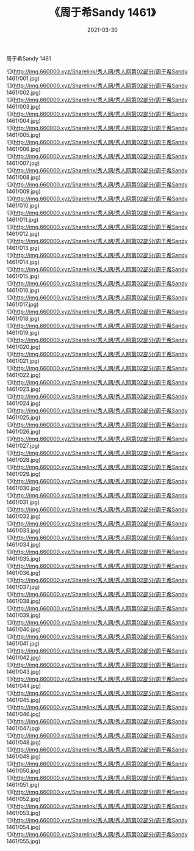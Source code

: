 ﻿---
layout: post
title:  《周于希Sandy 1461》
date:   2021-03-30
img: http://img.660000.xyz/Sharelink/秀人网/秀人网第02部分/周于希Sandy 1461/000.jpg
categories: [美女, 清纯, 唯美]
---

周于希Sandy 1461

  ![](http://img.660000.xyz/Sharelink/秀人网/秀人网第02部分/周于希Sandy 1461/001.jpg) <br> ![](http://img.660000.xyz/Sharelink/秀人网/秀人网第02部分/周于希Sandy 1461/002.jpg) <br> ![](http://img.660000.xyz/Sharelink/秀人网/秀人网第02部分/周于希Sandy 1461/003.jpg) <br> ![](http://img.660000.xyz/Sharelink/秀人网/秀人网第02部分/周于希Sandy 1461/004.jpg) <br> ![](http://img.660000.xyz/Sharelink/秀人网/秀人网第02部分/周于希Sandy 1461/005.jpg) <br> ![](http://img.660000.xyz/Sharelink/秀人网/秀人网第02部分/周于希Sandy 1461/006.jpg) <br> ![](http://img.660000.xyz/Sharelink/秀人网/秀人网第02部分/周于希Sandy 1461/007.jpg) <br> ![](http://img.660000.xyz/Sharelink/秀人网/秀人网第02部分/周于希Sandy 1461/008.jpg) <br> ![](http://img.660000.xyz/Sharelink/秀人网/秀人网第02部分/周于希Sandy 1461/009.jpg) <br> ![](http://img.660000.xyz/Sharelink/秀人网/秀人网第02部分/周于希Sandy 1461/010.jpg) <br> ![](http://img.660000.xyz/Sharelink/秀人网/秀人网第02部分/周于希Sandy 1461/011.jpg) <br> ![](http://img.660000.xyz/Sharelink/秀人网/秀人网第02部分/周于希Sandy 1461/012.jpg) <br> ![](http://img.660000.xyz/Sharelink/秀人网/秀人网第02部分/周于希Sandy 1461/013.jpg) <br> ![](http://img.660000.xyz/Sharelink/秀人网/秀人网第02部分/周于希Sandy 1461/014.jpg) <br> ![](http://img.660000.xyz/Sharelink/秀人网/秀人网第02部分/周于希Sandy 1461/015.jpg) <br> ![](http://img.660000.xyz/Sharelink/秀人网/秀人网第02部分/周于希Sandy 1461/016.jpg) <br> ![](http://img.660000.xyz/Sharelink/秀人网/秀人网第02部分/周于希Sandy 1461/017.jpg) <br> ![](http://img.660000.xyz/Sharelink/秀人网/秀人网第02部分/周于希Sandy 1461/018.jpg) <br> ![](http://img.660000.xyz/Sharelink/秀人网/秀人网第02部分/周于希Sandy 1461/019.jpg) <br> ![](http://img.660000.xyz/Sharelink/秀人网/秀人网第02部分/周于希Sandy 1461/020.jpg) <br> ![](http://img.660000.xyz/Sharelink/秀人网/秀人网第02部分/周于希Sandy 1461/021.jpg) <br> ![](http://img.660000.xyz/Sharelink/秀人网/秀人网第02部分/周于希Sandy 1461/022.jpg) <br> ![](http://img.660000.xyz/Sharelink/秀人网/秀人网第02部分/周于希Sandy 1461/023.jpg) <br> ![](http://img.660000.xyz/Sharelink/秀人网/秀人网第02部分/周于希Sandy 1461/024.jpg) <br> ![](http://img.660000.xyz/Sharelink/秀人网/秀人网第02部分/周于希Sandy 1461/025.jpg) <br> ![](http://img.660000.xyz/Sharelink/秀人网/秀人网第02部分/周于希Sandy 1461/026.jpg) <br> ![](http://img.660000.xyz/Sharelink/秀人网/秀人网第02部分/周于希Sandy 1461/027.jpg) <br> ![](http://img.660000.xyz/Sharelink/秀人网/秀人网第02部分/周于希Sandy 1461/028.jpg) <br> ![](http://img.660000.xyz/Sharelink/秀人网/秀人网第02部分/周于希Sandy 1461/029.jpg) <br> ![](http://img.660000.xyz/Sharelink/秀人网/秀人网第02部分/周于希Sandy 1461/030.jpg) <br> ![](http://img.660000.xyz/Sharelink/秀人网/秀人网第02部分/周于希Sandy 1461/031.jpg) <br> ![](http://img.660000.xyz/Sharelink/秀人网/秀人网第02部分/周于希Sandy 1461/032.jpg) <br> ![](http://img.660000.xyz/Sharelink/秀人网/秀人网第02部分/周于希Sandy 1461/033.jpg) <br> ![](http://img.660000.xyz/Sharelink/秀人网/秀人网第02部分/周于希Sandy 1461/034.jpg) <br> ![](http://img.660000.xyz/Sharelink/秀人网/秀人网第02部分/周于希Sandy 1461/035.jpg) <br> ![](http://img.660000.xyz/Sharelink/秀人网/秀人网第02部分/周于希Sandy 1461/036.jpg) <br> ![](http://img.660000.xyz/Sharelink/秀人网/秀人网第02部分/周于希Sandy 1461/037.jpg) <br> ![](http://img.660000.xyz/Sharelink/秀人网/秀人网第02部分/周于希Sandy 1461/038.jpg) <br> ![](http://img.660000.xyz/Sharelink/秀人网/秀人网第02部分/周于希Sandy 1461/039.jpg) <br> ![](http://img.660000.xyz/Sharelink/秀人网/秀人网第02部分/周于希Sandy 1461/040.jpg) <br> ![](http://img.660000.xyz/Sharelink/秀人网/秀人网第02部分/周于希Sandy 1461/041.jpg) <br> ![](http://img.660000.xyz/Sharelink/秀人网/秀人网第02部分/周于希Sandy 1461/042.jpg) <br> ![](http://img.660000.xyz/Sharelink/秀人网/秀人网第02部分/周于希Sandy 1461/043.jpg) <br> ![](http://img.660000.xyz/Sharelink/秀人网/秀人网第02部分/周于希Sandy 1461/044.jpg) <br> ![](http://img.660000.xyz/Sharelink/秀人网/秀人网第02部分/周于希Sandy 1461/045.jpg) <br> ![](http://img.660000.xyz/Sharelink/秀人网/秀人网第02部分/周于希Sandy 1461/046.jpg) <br> ![](http://img.660000.xyz/Sharelink/秀人网/秀人网第02部分/周于希Sandy 1461/047.jpg) <br> ![](http://img.660000.xyz/Sharelink/秀人网/秀人网第02部分/周于希Sandy 1461/048.jpg) <br> ![](http://img.660000.xyz/Sharelink/秀人网/秀人网第02部分/周于希Sandy 1461/049.jpg) <br> ![](http://img.660000.xyz/Sharelink/秀人网/秀人网第02部分/周于希Sandy 1461/050.jpg) <br> ![](http://img.660000.xyz/Sharelink/秀人网/秀人网第02部分/周于希Sandy 1461/051.jpg) <br> ![](http://img.660000.xyz/Sharelink/秀人网/秀人网第02部分/周于希Sandy 1461/052.jpg) <br> ![](http://img.660000.xyz/Sharelink/秀人网/秀人网第02部分/周于希Sandy 1461/053.jpg) <br> ![](http://img.660000.xyz/Sharelink/秀人网/秀人网第02部分/周于希Sandy 1461/054.jpg) <br> ![](http://img.660000.xyz/Sharelink/秀人网/秀人网第02部分/周于希Sandy 1461/055.jpg) <br>